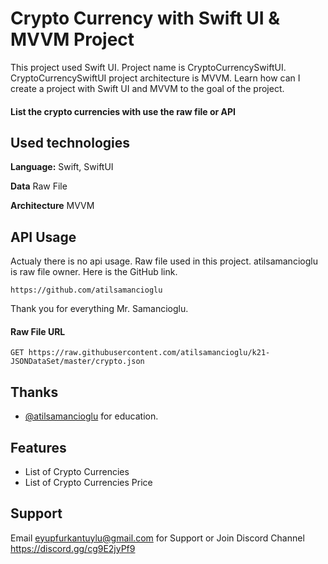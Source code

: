
# Crypto Currency with Swift UI & MVVM Project

This project used Swift UI. Project name is CryptoCurrencySwiftUI. 
CryptoCurrencySwiftUI project architecture is MVVM. 
Learn how can I create a project with Swift UI and MVVM to the goal of the project.

#### List the crypto currencies with use the raw file or API






## Used technologies

**Language:** Swift, SwiftUI

**Data** Raw File

**Architecture** MVVM



  
## API Usage

Actualy there is no api usage. Raw file used in this project. atilsamancioglu is raw file owner.
Here is the GitHub link.
```http
https://github.com/atilsamancioglu
```
Thank you for everything Mr. Samancioglu.

#### Raw File URL

```http
GET https://raw.githubusercontent.com/atilsamancioglu/k21-JSONDataSet/master/crypto.json
```


## Thanks

- [@atilsamancioglu](https://www.github.com/atilsamancioglu) for education.

  
## Features

- List of Crypto Currencies
- List of Crypto Currencies Price


  
## Support

Email eyupfurkantuylu@gmail.com for Support or Join Discord Channel https://discord.gg/cg9E2jyPf9

  
